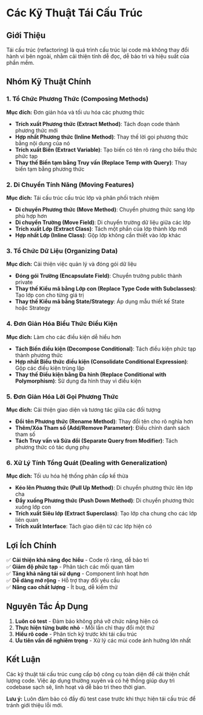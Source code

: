 # **Các Kỹ Thuật Tái Cấu Trúc**

## **Giới Thiệu**
Tái cấu trúc (refactoring) là quá trình cấu trúc lại code mà không thay đổi hành vi bên ngoài, nhằm cải thiện tính dễ đọc, dễ bảo trì và hiệu suất của phần mềm.

## **Nhóm Kỹ Thuật Chính**

### **1. Tổ Chức Phương Thức (Composing Methods)**
**Mục đích:** Đơn giản hóa và tối ưu hóa các phương thức

- **Trích xuất Phương thức (Extract Method)**: Tách đoạn code thành phương thức mới
- **Hợp nhất Phương thức (Inline Method)**: Thay thế lời gọi phương thức bằng nội dung của nó
- **Trích xuất Biến (Extract Variable)**: Tạo biến có tên rõ ràng cho biểu thức phức tạp
- **Thay thế Biến tạm bằng Truy vấn (Replace Temp with Query)**: Thay biến tạm bằng phương thức

### **2. Di Chuyển Tính Năng (Moving Features)**
**Mục đích:** Tái cấu trúc cấu trúc lớp và phân phối trách nhiệm

- **Di chuyển Phương thức (Move Method)**: Chuyển phương thức sang lớp phù hợp hơn
- **Di chuyển Trường (Move Field)**: Di chuyển trường dữ liệu giữa các lớp
- **Trích xuất Lớp (Extract Class)**: Tách một phần của lớp thành lớp mới
- **Hợp nhất Lớp (Inline Class)**: Gộp lớp không cần thiết vào lớp khác

### **3. Tổ Chức Dữ Liệu (Organizing Data)**
**Mục đích:** Cải thiện việc quản lý và đóng gói dữ liệu

- **Đóng gói Trường (Encapsulate Field)**: Chuyển trường public thành private
- **Thay thế Kiểu mã bằng Lớp con (Replace Type Code with Subclasses)**: Tạo lớp con cho từng giá trị
- **Thay thế Kiểu mã bằng State/Strategy**: Áp dụng mẫu thiết kế State hoặc Strategy

### **4. Đơn Giản Hóa Biểu Thức Điều Kiện**
**Mục đích:** Làm cho các điều kiện dễ hiểu hơn

- **Tách Biến điều kiện (Decompose Conditional)**: Tách điều kiện phức tạp thành phương thức
- **Hợp nhất Biểu thức điều kiện (Consolidate Conditional Expression)**: Gộp các điều kiện trùng lặp
- **Thay thế Điều kiện bằng Đa hình (Replace Conditional with Polymorphism)**: Sử dụng đa hình thay vì điều kiện

### **5. Đơn Giản Hóa Lời Gọi Phương Thức**
**Mục đích:** Cải thiện giao diện và tương tác giữa các đối tượng

- **Đổi tên Phương thức (Rename Method)**: Thay đổi tên cho rõ nghĩa hơn
- **Thêm/Xóa Tham số (Add/Remove Parameter)**: Điều chỉnh danh sách tham số
- **Tách Truy vấn và Sửa đổi (Separate Query from Modifier)**: Tách phương thức có tác dụng phụ

### **6. Xử Lý Tính Tổng Quát (Dealing with Generalization)**
**Mục đích:** Tối ưu hóa hệ thống phân cấp kế thừa

- **Kéo lên Phương thức (Pull Up Method)**: Di chuyển phương thức lên lớp cha
- **Đẩy xuống Phương thức (Push Down Method)**: Di chuyển phương thức xuống lớp con
- **Trích xuất Siêu lớp (Extract Superclass)**: Tạo lớp cha chung cho các lớp liên quan
- **Trích xuất Interface**: Tách giao diện từ các lớp hiện có

## **Lợi Ích Chính**

✅ **Cải thiện khả năng đọc hiểu** - Code rõ ràng, dễ bảo trì  
✅ **Giảm độ phức tạp** - Phân tách các mối quan tâm  
✅ **Tăng khả năng tái sử dụng** - Component linh hoạt hơn  
✅ **Dễ dàng mở rộng** - Hỗ trợ thay đổi yêu cầu  
✅ **Nâng cao chất lượng** - Ít bug, dễ kiểm thử  

## **Nguyên Tắc Áp Dụng**

1. **Luôn có test** - Đảm bảo không phá vỡ chức năng hiện có
2. **Thực hiện từng bước nhỏ** - Mỗi lần chỉ thay đổi một thứ
3. **Hiểu rõ code** - Phân tích kỹ trước khi tái cấu trúc
4. **Ưu tiên vấn đề nghiêm trọng** - Xử lý các mùi code ảnh hưởng lớn nhất

## **Kết Luận**

Các kỹ thuật tái cấu trúc cung cấp bộ công cụ toàn diện để cải thiện chất lượng code. Việc áp dụng thường xuyên và có hệ thống giúp duy trì codebase sạch sẽ, linh hoạt và dễ bảo trì theo thời gian.

**Lưu ý:** Luôn đảm bảo có đầy đủ test case trước khi thực hiện tái cấu trúc để tránh giới thiệu lỗi mới.